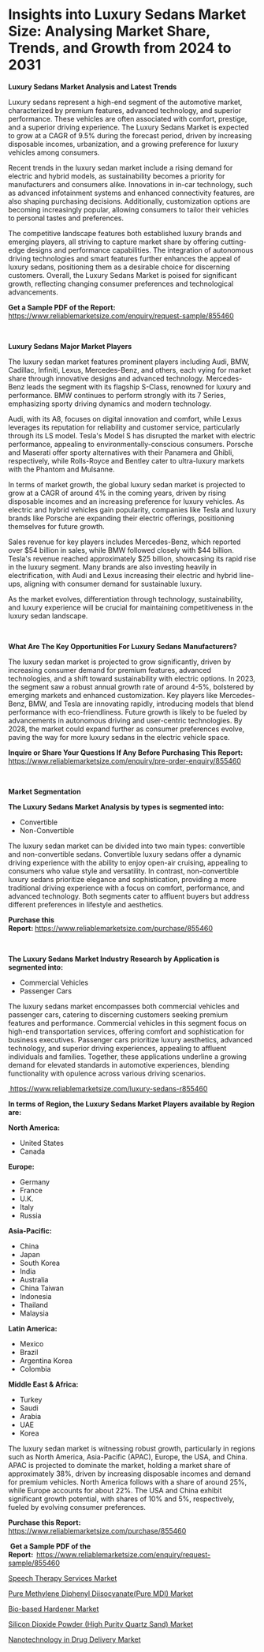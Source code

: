 <p><h1>Insights into Luxury Sedans Market Size: Analysing Market Share, Trends, and Growth from 2024 to 2031</h1></p><p><strong>Luxury Sedans Market Analysis and Latest Trends</strong></p>
<p><p>Luxury sedans represent a high-end segment of the automotive market, characterized by premium features, advanced technology, and superior performance. These vehicles are often associated with comfort, prestige, and a superior driving experience. The Luxury Sedans Market is expected to grow at a CAGR of 9.5% during the forecast period, driven by increasing disposable incomes, urbanization, and a growing preference for luxury vehicles among consumers.</p><p>Recent trends in the luxury sedan market include a rising demand for electric and hybrid models, as sustainability becomes a priority for manufacturers and consumers alike. Innovations in in-car technology, such as advanced infotainment systems and enhanced connectivity features, are also shaping purchasing decisions. Additionally, customization options are becoming increasingly popular, allowing consumers to tailor their vehicles to personal tastes and preferences.</p><p>The competitive landscape features both established luxury brands and emerging players, all striving to capture market share by offering cutting-edge designs and performance capabilities. The integration of autonomous driving technologies and smart features further enhances the appeal of luxury sedans, positioning them as a desirable choice for discerning customers. Overall, the Luxury Sedans Market is poised for significant growth, reflecting changing consumer preferences and technological advancements.</p></p>
<p><strong>Get a Sample PDF of the Report:&nbsp;</strong> <a href="https://www.reliablemarketsize.com/enquiry/request-sample/855460?utm_campaign=1140&utm_medium=2&utm_source=Github&utm_content=ia&utm_term=02112024&utm_id=luxury-sedans">https://www.reliablemarketsize.com/enquiry/request-sample/855460</a></p>
<p>&nbsp;</p>
<p><strong>Luxury Sedans Major Market Players</strong></p>
<p><p>The luxury sedan market features prominent players including Audi, BMW, Cadillac, Infiniti, Lexus, Mercedes-Benz, and others, each vying for market share through innovative designs and advanced technology. Mercedes-Benz leads the segment with its flagship S-Class, renowned for luxury and performance. BMW continues to perform strongly with its 7 Series, emphasizing sporty driving dynamics and modern technology.</p><p>Audi, with its A8, focuses on digital innovation and comfort, while Lexus leverages its reputation for reliability and customer service, particularly through its LS model. Tesla's Model S has disrupted the market with electric performance, appealing to environmentally-conscious consumers. Porsche and Maserati offer sporty alternatives with their Panamera and Ghibli, respectively, while Rolls-Royce and Bentley cater to ultra-luxury markets with the Phantom and Mulsanne.</p><p>In terms of market growth, the global luxury sedan market is projected to grow at a CAGR of around 4% in the coming years, driven by rising disposable incomes and an increasing preference for luxury vehicles. As electric and hybrid vehicles gain popularity, companies like Tesla and luxury brands like Porsche are expanding their electric offerings, positioning themselves for future growth.</p><p>Sales revenue for key players includes Mercedes-Benz, which reported over $54 billion in sales, while BMW followed closely with $44 billion. Tesla's revenue reached approximately $25 billion, showcasing its rapid rise in the luxury segment. Many brands are also investing heavily in electrification, with Audi and Lexus increasing their electric and hybrid line-ups, aligning with consumer demand for sustainable luxury. </p><p>As the market evolves, differentiation through technology, sustainability, and luxury experience will be crucial for maintaining competitiveness in the luxury sedan landscape.</p></p>
<p>&nbsp;</p>
<p><strong>What Are The Key Opportunities For Luxury Sedans Manufacturers?</strong></p>
<p><p>The luxury sedan market is projected to grow significantly, driven by increasing consumer demand for premium features, advanced technologies, and a shift toward sustainability with electric options. In 2023, the segment saw a robust annual growth rate of around 4-5%, bolstered by emerging markets and enhanced customization. Key players like Mercedes-Benz, BMW, and Tesla are innovating rapidly, introducing models that blend performance with eco-friendliness. Future growth is likely to be fueled by advancements in autonomous driving and user-centric technologies. By 2028, the market could expand further as consumer preferences evolve, paving the way for more luxury sedans in the electric vehicle space.</p></p>
<p><strong>Inquire or Share Your Questions If Any Before Purchasing This Report:</strong> <a href="https://www.reliablemarketsize.com/enquiry/pre-order-enquiry/855460?utm_campaign=1140&utm_medium=2&utm_source=Github&utm_content=ia&utm_term=02112024&utm_id=luxury-sedans">https://www.reliablemarketsize.com/enquiry/pre-order-enquiry/855460</a></p>
<p>&nbsp;</p>
<p><strong>Market Segmentation</strong></p>
<p><strong>The Luxury Sedans Market Analysis by types is segmented into:</strong></p>
<p><ul><li>Convertible</li><li>Non-Convertible</li></ul></p>
<p><p>The luxury sedan market can be divided into two main types: convertible and non-convertible sedans. Convertible luxury sedans offer a dynamic driving experience with the ability to enjoy open-air cruising, appealing to consumers who value style and versatility. In contrast, non-convertible luxury sedans prioritize elegance and sophistication, providing a more traditional driving experience with a focus on comfort, performance, and advanced technology. Both segments cater to affluent buyers but address different preferences in lifestyle and aesthetics.</p></p>
<p><strong>Purchase this Report:&nbsp;</strong><a href="https://www.reliablemarketsize.com/purchase/855460?utm_campaign=1140&utm_medium=2&utm_source=Github&utm_content=ia&utm_term=02112024&utm_id=luxury-sedans">https://www.reliablemarketsize.com/purchase/855460</a></p>
<p>&nbsp;</p>
<p><strong>The Luxury Sedans Market Industry Research by Application is segmented into:</strong></p>
<p><ul><li>Commercial Vehicles</li><li>Passenger Cars</li></ul></p>
<p><p>The luxury sedans market encompasses both commercial vehicles and passenger cars, catering to discerning customers seeking premium features and performance. Commercial vehicles in this segment focus on high-end transportation services, offering comfort and sophistication for business executives. Passenger cars prioritize luxury aesthetics, advanced technology, and superior driving experiences, appealing to affluent individuals and families. Together, these applications underline a growing demand for elevated standards in automotive experiences, blending functionality with opulence across various driving scenarios.</p></p>
<p><a href="https://www.reliablemarketsize.com/luxury-sedans-r855460?utm_campaign=1140&utm_medium=2&utm_source=Github&utm_content=ia&utm_term=02112024&utm_id=luxury-sedans">&nbsp;https://www.reliablemarketsize.com/luxury-sedans-r855460</a></p>
<p><strong>In terms of Region, the Luxury Sedans Market Players available by Region are:</strong></p>
<p>
    <p> <strong> North America: </strong>
        <ul>
            <li>United States</li>
            <li>Canada</li>
        </ul>
        </p> 
    <p> <strong> Europe: </strong>
        <ul>
            <li>Germany</li>
            <li>France</li>
            <li>U.K.</li>
            <li>Italy</li>
            <li>Russia</li>
        </ul>
        </p> 
    <p> <strong> Asia-Pacific: </strong>
        <ul>
            <li>China</li>
            <li>Japan</li>
            <li>South Korea</li>
            <li>India</li>
            <li>Australia</li>
            <li>China Taiwan</li>
            <li>Indonesia</li>
            <li>Thailand</li>
            <li>Malaysia</li>
        </ul>
        </p> 
    <p> <strong> Latin America: </strong>
        <ul>
            <li>Mexico</li>
            <li>Brazil</li>
            <li>Argentina Korea</li>
            <li>Colombia</li>
        </ul>
        </p> 
    <p> <strong> Middle East & Africa: </strong>
        <ul>
            <li>Turkey</li>
            <li>Saudi</li>
            <li>Arabia</li>
            <li>UAE</li>
            <li>Korea</li>
        </ul>
    </p>
    </p>
<p><p>The luxury sedan market is witnessing robust growth, particularly in regions such as North America, Asia-Pacific (APAC), Europe, the USA, and China. APAC is projected to dominate the market, holding a market share of approximately 38%, driven by increasing disposable incomes and demand for premium vehicles. North America follows with a share of around 25%, while Europe accounts for about 22%. The USA and China exhibit significant growth potential, with shares of 10% and 5%, respectively, fueled by evolving consumer preferences.</p></p>
<p><strong>Purchase this Report: </strong><a href="https://www.reliablemarketsize.com/purchase/855460?utm_campaign=1140&utm_medium=2&utm_source=Github&utm_content=ia&utm_term=02112024&utm_id=luxury-sedans">https://www.reliablemarketsize.com/purchase/855460</a></p>
<p>&nbsp;<strong>Get a Sample PDF of the Report:&nbsp;&nbsp;</strong><a href="https://www.reliablemarketsize.com/enquiry/request-sample/855460?utm_campaign=1140&utm_medium=2&utm_source=Github&utm_content=ia&utm_term=02112024&utm_id=luxury-sedans">https://www.reliablemarketsize.com/enquiry/request-sample/855460</a></p>
<p><strong></strong></p>
<p><p><a href="https://issuu.com/reportprime-2/docs/speech-therapy-services-market-size_716ce1b00de1db?utm_campaign=1140&utm_medium=2&utm_source=Github&utm_content=ia&utm_term=02112024&utm_id=luxury-sedans">Speech Therapy Services Market</a></p><p><a href="https://www.linkedin.com/pulse/top-trends-transforming-pure-methylene-diphenyl-diisocyanatepure-vbg6e?utm_campaign=1140&utm_medium=2&utm_source=Github&utm_content=ia&utm_term=02112024&utm_id=luxury-sedans">Pure Methylene Diphenyl Diisocyanate(Pure MDI) Market</a></p><p><a href="https://www.linkedin.com/pulse/global-bio-based-hardener-market-analysis-trends-forecasts-njjfe?utm_campaign=1140&utm_medium=2&utm_source=Github&utm_content=ia&utm_term=02112024&utm_id=luxury-sedans">Bio-based Hardener Market</a></p><p><a href="https://www.linkedin.com/pulse/global-silicon-dioxide-powder-high-purity-quartz-sand-market-e4f2e?utm_campaign=1140&utm_medium=2&utm_source=Github&utm_content=ia&utm_term=02112024&utm_id=luxury-sedans">Silicon Dioxide Powder (High Purity Quartz Sand) Market</a></p><p><a href="https://issuu.com/reportprime-2/docs/nanotechnology-in-drug-delivery-mar_2ec06ed9579b63?utm_campaign=1140&utm_medium=2&utm_source=Github&utm_content=ia&utm_term=02112024&utm_id=luxury-sedans">Nanotechnology in Drug Delivery Market</a></p></p>